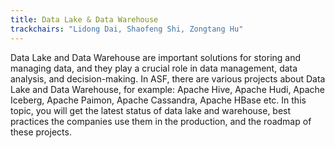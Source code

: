 ```yaml
---
title: Data Lake & Data Warehouse
trackchairs: "Lidong Dai, Shaofeng Shi, Zongtang Hu"
---
```


Data Lake and Data Warehouse are important solutions for storing and managing data, and they play a crucial role in data management, data analysis, and decision-making.
In ASF, there are various projects about Data Lake and Data Warehouse, for example:
Apache Hive, Apache Hudi, Apache Iceberg, Apache Paimon, Apache Cassandra, Apache HBase etc.
In this topic, you will get the latest status of data lake and warehouse, best practices the companies use them in the production, and the roadmap of these projects.
